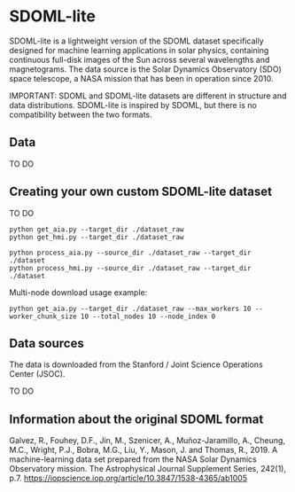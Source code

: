 # SDOML-lite

SDOML-lite is a lightweight version of the SDOML dataset specifically designed for machine learning applications in solar physics, containing continuous full-disk images of the Sun across several wavelengths and magnetograms. The data source is the Solar Dynamics Observatory (SDO) space telescope, a NASA mission that has been in operation since 2010.

IMPORTANT: SDOML and SDOML-lite datasets are different in structure and data distributions. SDOML-lite is inspired by SDOML, but there is no compatibility between the two formats.

## Data

TO DO

## Creating your own custom SDOML-lite dataset

TO DO

```
python get_aia.py --target_dir ./dataset_raw
python get_hmi.py --target_dir ./dataset_raw

python process_aia.py --source_dir ./dataset_raw --target_dir ./dataset
python process_hmi.py --source_dir ./dataset_raw --target_dir ./dataset
```

Multi-node download usage example:
```
python get_aia.py --target_dir ./dataset_raw --max_workers 10 --worker_chunk_size 10 --total_nodes 10 --node_index 0
```

## Data sources

The data is downloaded from the Stanford / Joint Science Operations Center (JSOC). 

TO DO

## Information about the original SDOML format

Galvez, R., Fouhey, D.F., Jin, M., Szenicer, A., Muñoz-Jaramillo, A., Cheung, M.C., Wright, P.J., Bobra, M.G., Liu, Y., Mason, J. and Thomas, R., 2019. A machine-learning data set prepared from the NASA Solar Dynamics Observatory mission. The Astrophysical Journal Supplement Series, 242(1), p.7. https://iopscience.iop.org/article/10.3847/1538-4365/ab1005